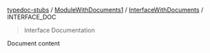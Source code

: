 [typedoc-stubs](README.md) / [ModuleWithDocuments1](ModuleWithDocuments1.md) / [InterfaceWithDocuments](ModuleWithDocuments1.Interface.InterfaceWithDocuments.md) / INTERFACE\_DOC

> Interface Documentation

Document content

